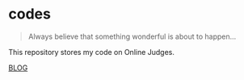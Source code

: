 # codes

> Always believe that something wonderful is about to happen...

This repository stores my code on Online Judges.

[BLOG](https://skywt.cn/)
